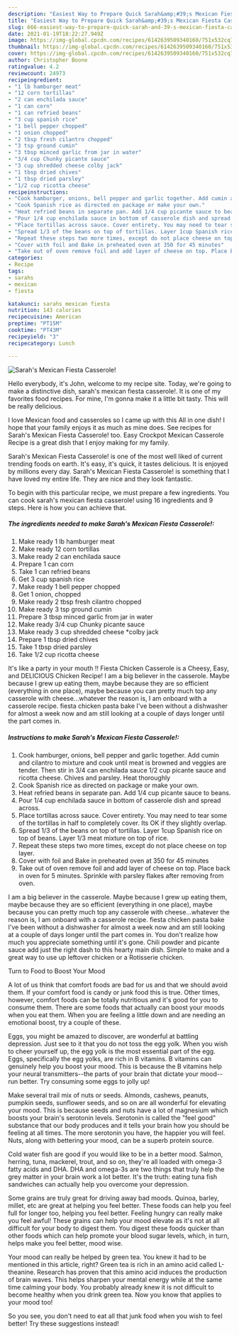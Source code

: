```yaml
---
description: "Easiest Way to Prepare Quick Sarah&amp;#39;s Mexican Fiesta Casserole!"
title: "Easiest Way to Prepare Quick Sarah&amp;#39;s Mexican Fiesta Casserole!"
slug: 666-easiest-way-to-prepare-quick-sarah-and-39-s-mexican-fiesta-casserole
date: 2021-01-19T18:22:27.949Z
image: https://img-global.cpcdn.com/recipes/6142639509340160/751x532cq70/sarahs-mexican-fiesta-casserole-recipe-main-photo.jpg
thumbnail: https://img-global.cpcdn.com/recipes/6142639509340160/751x532cq70/sarahs-mexican-fiesta-casserole-recipe-main-photo.jpg
cover: https://img-global.cpcdn.com/recipes/6142639509340160/751x532cq70/sarahs-mexican-fiesta-casserole-recipe-main-photo.jpg
author: Christopher Boone
ratingvalue: 4.2
reviewcount: 24973
recipeingredient:
- "1 lb hamburger meat"
- "12 corn tortillas"
- "2 can enchilada sauce"
- "1 can corn"
- "1 can refried beans"
- "3 cup spanish rice"
- "1 bell pepper chopped"
- "1 onion chopped"
- "2 tbsp fresh cilantro chopped"
- "3 tsp ground cumin"
- "3 tbsp minced garlic from jar in water"
- "3/4 cup Chunky picante sauce"
- "3 cup shredded cheese colby jack"
- "1 tbsp dried chives"
- "1 tbsp dried parsley"
- "1/2 cup ricotta cheese"
recipeinstructions:
- "Cook hamburger, onions, bell pepper and garlic together. Add cumin and cilantro to mixture and cook until meat is browned and veggies are tender. Then stir in 3/4 can enchilada sauce 1/2 cup picante sauce and ricotta cheese. Chives and parsley. Heat thoroughly"
- "Cook Spanish rice as directed on package or make your own."
- "Heat refried beans in separate pan. Add 1/4 cup picante sauce to beans."
- "Pour 1/4 cup enchilada sauce in bottom of casserole dish and spread across."
- "Place tortillas across sauce. Cover entirety. You may need to tear some of the tortillas in half to completely cover. Its OK if they slightly overlap."
- "Spread 1/3 of the beans on top of tortillas. Layer 1cup Spanish rice on top of beans. Layer 1/3 meat mixture on top of rice."
- "Repeat these steps two more times, except do not place cheese on top layer."
- "Cover with foil and Bake in preheated oven at 350 for 45 minutes"
- "Take out of oven remove foil and add layer of cheese on top. Place back in oven for 5 minutes. Sprinkle with parsley flakes after removing from oven."
categories:
- Recipe
tags:
- sarahs
- mexican
- fiesta

katakunci: sarahs mexican fiesta 
nutrition: 143 calories
recipecuisine: American
preptime: "PT15M"
cooktime: "PT43M"
recipeyield: "3"
recipecategory: Lunch

---
```



![Sarah&#39;s Mexican Fiesta Casserole!](https://img-global.cpcdn.com/recipes/6142639509340160/751x532cq70/sarahs-mexican-fiesta-casserole-recipe-main-photo.jpg)

Hello everybody, it's John, welcome to my recipe site. Today, we're going to make a distinctive dish, sarah&#39;s mexican fiesta casserole!. It is one of my favorites food recipes. For mine, I'm gonna make it a little bit tasty. This will be really delicious.

I love Mexican food and casseroles so I came up with this All in one dish! I hope that your family enjoys it as much as mine does. See recipes for Sarah&#39;s Mexican Fiesta Casserole! too. Easy Crockpot Mexican Casserole Recipe is a great dish that I enjoy making for my family.

Sarah&#39;s Mexican Fiesta Casserole! is one of the most well liked of current trending foods on earth. It's easy, it's quick, it tastes delicious. It is enjoyed by millions every day. Sarah&#39;s Mexican Fiesta Casserole! is something that I have loved my entire life. They are nice and they look fantastic.


To begin with this particular recipe, we must prepare a few ingredients. You can cook sarah&#39;s mexican fiesta casserole! using 16 ingredients and 9 steps. Here is how you can achieve that.

<!--inarticleads1-->

##### The ingredients needed to make Sarah&#39;s Mexican Fiesta Casserole!:

1. Make ready 1 lb hamburger meat
1. Make ready 12 corn tortillas
1. Make ready 2 can enchilada sauce
1. Prepare 1 can corn
1. Take 1 can refried beans
1. Get 3 cup spanish rice
1. Make ready 1 bell pepper chopped
1. Get 1 onion, chopped
1. Make ready 2 tbsp fresh cilantro chopped
1. Make ready 3 tsp ground cumin
1. Prepare 3 tbsp minced garlic from jar in water
1. Make ready 3/4 cup Chunky picante sauce
1. Make ready 3 cup shredded cheese *colby jack
1. Prepare 1 tbsp dried chives
1. Take 1 tbsp dried parsley
1. Take 1/2 cup ricotta cheese


It&#39;s like a party in your mouth !! Fiesta Chicken Casserole is a Cheesy, Easy, and DELICIOUS Chicken Recipe! I am a big believer in the casserole. Maybe because I grew up eating them, maybe because they are so efficient (everything in one place), maybe because you can pretty much top any casserole with cheese…whatever the reason is, I am onboard with a casserole recipe. fiesta chicken pasta bake I&#39;ve been without a dishwasher for almost a week now and am still looking at a couple of days longer until the part comes in. 

<!--inarticleads2-->

##### Instructions to make Sarah&#39;s Mexican Fiesta Casserole!:

1. Cook hamburger, onions, bell pepper and garlic together. Add cumin and cilantro to mixture and cook until meat is browned and veggies are tender. Then stir in 3/4 can enchilada sauce 1/2 cup picante sauce and ricotta cheese. Chives and parsley. Heat thoroughly
1. Cook Spanish rice as directed on package or make your own.
1. Heat refried beans in separate pan. Add 1/4 cup picante sauce to beans.
1. Pour 1/4 cup enchilada sauce in bottom of casserole dish and spread across.
1. Place tortillas across sauce. Cover entirety. You may need to tear some of the tortillas in half to completely cover. Its OK if they slightly overlap.
1. Spread 1/3 of the beans on top of tortillas. Layer 1cup Spanish rice on top of beans. Layer 1/3 meat mixture on top of rice.
1. Repeat these steps two more times, except do not place cheese on top layer.
1. Cover with foil and Bake in preheated oven at 350 for 45 minutes
1. Take out of oven remove foil and add layer of cheese on top. Place back in oven for 5 minutes. Sprinkle with parsley flakes after removing from oven.


I am a big believer in the casserole. Maybe because I grew up eating them, maybe because they are so efficient (everything in one place), maybe because you can pretty much top any casserole with cheese…whatever the reason is, I am onboard with a casserole recipe. fiesta chicken pasta bake I&#39;ve been without a dishwasher for almost a week now and am still looking at a couple of days longer until the part comes in. You don&#39;t realize how much you appreciate something until it&#39;s gone. Chili powder and picante sauce add just the right dash to this hearty main dish. Simple to make and a great way to use up leftover chicken or a Rotisserie chicken. 

Turn to Food to Boost Your Mood


A lot of us think that comfort foods are bad for us and that we should avoid them. If your comfort food is candy or junk food this is true. Other times, however, comfort foods can be totally nutritious and it's good for you to consume them. There are some foods that actually can boost your moods when you eat them. When you are feeling a little down and are needing an emotional boost, try a couple of these.

Eggs, you might be amazed to discover, are wonderful at battling depression. Just see to it that you do not toss the egg yolk. When you wish to cheer yourself up, the egg yolk is the most essential part of the egg. Eggs, specifically the egg yolks, are rich in B vitamins. B vitamins can genuinely help you boost your mood. This is because the B vitamins help your neural transmitters--the parts of your brain that dictate your mood--run better. Try consuming some eggs to jolly up!

Make several trail mix of nuts or seeds. Almonds, cashews, peanuts, pumpkin seeds, sunflower seeds, and so on are all wonderful for elevating your mood. This is because seeds and nuts have a lot of magnesium which boosts your brain's serotonin levels. Serotonin is called the "feel good" substance that our body produces and it tells your brain how you should be feeling at all times. The more serotonin you have, the happier you will feel. Nuts, along with bettering your mood, can be a superb protein source.

Cold water fish are good if you would like to be in a better mood. Salmon, herring, tuna, mackerel, trout, and so on, they're all loaded with omega-3 fatty acids and DHA. DHA and omega-3s are two things that truly help the grey matter in your brain work a lot better. It's the truth: eating tuna fish sandwiches can actually help you overcome your depression. 

Some grains are truly great for driving away bad moods. Quinoa, barley, millet, etc are great at helping you feel better. These foods can help you feel full for longer too, helping you feel better. Feeling hungry can really make you feel awful! These grains can help your mood elevate as it's not at all difficult for your body to digest them. You digest these foods quicker than other foods which can help promote your blood sugar levels, which, in turn, helps make you feel better, mood wise.

Your mood can really be helped by green tea. You knew it had to be mentioned in this article, right? Green tea is rich in an amino acid called L-theanine. Research has proven that this amino acid induces the production of brain waves. This helps sharpen your mental energy while at the same time calming your body. You probably already knew it is not difficult to become healthy when you drink green tea. Now you know that applies to your mood too!

So you see, you don't need to eat all that junk food when you wish to feel better! Try  these suggestions  instead!

